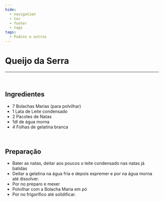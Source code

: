 ```yaml
---
hide:
  - navigation
  - toc
  - footer
  - tags
tags:
  - Pudins e outros
---
```


# Queijo da Serra

<hr>

<br>


## **Ingredientes**

* 7 Bolachas Marias (para polvilhar)
* 1 Lata de Leite condensado
* 2 Pacotes de Natas
* 1dl de água morna
* 4 Folhas de gelatina branca

<br>

## **Preparação**

* Bater as natas, deitar aos poucos o leite condensado nas natas já batidas
* Deitar a gelatina na água fria e depois espremer e por na água morna até dissolver.
* Por no preparo e mexer
* Polvilhar com a Bolacha Maria em pó
* Por no frigorífico até solidificar.

